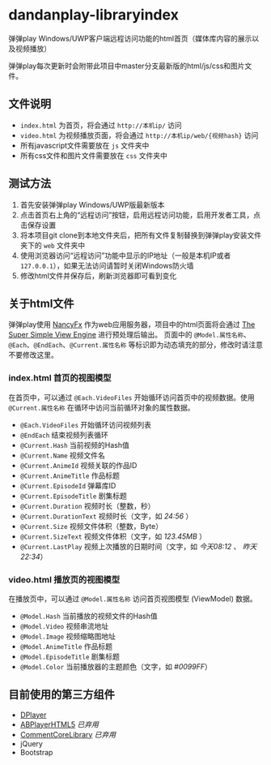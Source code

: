 # dandanplay-libraryindex

弹弹play Windows/UWP客户端远程访问功能的html首页（媒体库内容的展示以及视频播放）

弹弹play每次更新时会附带此项目中master分支最新版的html/js/css和图片文件。

## 文件说明

* `index.html` 为首页，将会通过 `http://本机ip/` 访问
* `video.html` 为视频播放页面，将会通过 `http://本机ip/web/{视频hash}` 访问
* 所有javascript文件需要放在 `js` 文件夹中
* 所有css文件和图片文件需要放在 `css` 文件夹中

## 测试方法

1. 首先安装弹弹play Windows/UWP版最新版本
2. 点击首页右上角的“远程访问”按钮，启用远程访问功能，启用开发者工具，点击保存设置
3. 将本项目git clone到本地文件夹后，把所有文件复制替换到弹弹play安装文件夹下的 `web` 文件夹中
4. 使用浏览器访问“远程访问”功能中显示的IP地址（一般是本机IP或者`127.0.0.1`），如果无法访问请暂时关闭Windows防火墙
5. 修改html文件并保存后，刷新浏览器即可看到变化

## 关于html文件

弹弹play使用 [NancyFx](http://nancyfx.org/) 作为web应用服务器，项目中的html页面将会通过 [The Super Simple View Engine](https://github.com/NancyFx/Nancy/wiki/The%20Super%20Simple%20View%20Engine) 进行预处理后输出。
页面中的 `@Model.属性名称`、`@Each`、`@EndEach`、`@Current.属性名称` 等标识即为动态填充的部分，修改时请注意不要修改这里。

### **index.html** 首页的视图模型

在首页中，可以通过 `@Each.VideoFiles` 开始循环访问首页中的视频数据。使用 `@Current.属性名称` 在循环中访问当前循环对象的属性数据。

* `@Each.VideoFiles` 开始循环访问视频列表
* `@EndEach` 结束视频列表循环
* `@Current.Hash` 当前视频的Hash值
* `@Current.Name` 视频文件名
* `@Current.AnimeId` 视频关联的作品ID
* `@Current.AnimeTitle` 作品标题
* `@Current.EpisodeId` 弹幕库ID
* `@Current.EpisodeTitle` 剧集标题
* `@Current.Duration` 视频时长（整数，秒）
* `@Current.DurationText` 视频时长（文字，如 _24:56_ ）
* `@Current.Size` 视频文件体积（整数，Byte）
* `@Current.SizeText` 视频文件体积（文字，如 _123.45MB_ ）
* `@Current.LastPlay` 视频上次播放的日期时间（文字，如 _今天08:12_ 、 _昨天22:34_）

### **video.html** 播放页的视图模型

在播放页中，可以通过 `@Model.属性名称` 访问首页视图模型 (ViewModel) 数据。 

* `@Model.Hash` 当前播放的视频文件的Hash值
* `@Model.Video` 视频串流地址
* `@Model.Image` 视频缩略图地址
* `@Model.AnimeTitle` 作品标题
* `@Model.EpisodeTitle` 剧集标题
* `@Model.Color` 当前播放器的主题颜色（文字，如 _#0099FF_）

## 目前使用的第三方组件

* [DPlayer](https://github.com/MoePlayer/DPlayer)
* [ABPlayerHTML5](https://github.com/jabbany/ABPlayerHTML5) _已弃用_
* [CommentCoreLibrary](https://github.com/jabbany/CommentCoreLibrary) _已弃用_
* jQuery
* Bootstrap